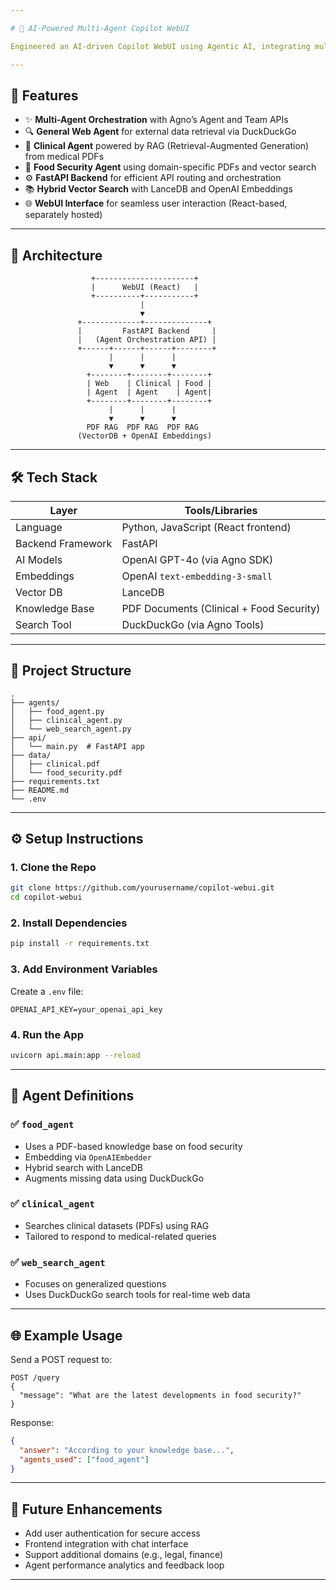 ```yaml
---

# 🧠 AI-Powered Multi-Agent Copilot WebUI

Engineered an AI-driven Copilot WebUI using Agentic AI, integrating multi-agent orchestration with OpenAI GPT-4o models via the Agno framework. Developed and deployed three specialized agents, leveraging hybrid vector search with LanceDB and OpenAI embedding models. Integrated DuckDuckGoTools for web augmentation.

---
```


## 🚀 Features

- ✨ **Multi-Agent Orchestration** with Agno’s Agent and Team APIs
- 🔍 **General Web Agent** for external data retrieval via DuckDuckGo
- 🏥 **Clinical Agent** powered by RAG (Retrieval-Augmented Generation) from medical PDFs
- 🌾 **Food Security Agent** using domain-specific PDFs and vector search
- ⚙️ **FastAPI Backend** for efficient API routing and orchestration
- 📚 **Hybrid Vector Search** with LanceDB and OpenAI Embeddings
- 🌐 **WebUI Interface** for seamless user interaction (React-based, separately hosted)

---

## 🧩 Architecture

```
                  +----------------------+
                  |      WebUI (React)   |
                  +----------+-----------+
                             |
                             ▼
               +-------------+--------------+
               |         FastAPI Backend     |
               |   (Agent Orchestration API) |
               +------+------+------+--------+
                      |      |      |
                      ▼      ▼      ▼
                 +--------+--------+--------+
                 | Web    | Clinical | Food |
                 | Agent  | Agent    | Agent|
                 +--------+--------+--------+
                      |      |      |
                      ▼      ▼      ▼
                 PDF RAG  PDF RAG  PDF RAG
               (VectorDB + OpenAI Embeddings)
```

---

## 🛠️ Tech Stack

| Layer            | Tools/Libraries                              |
|------------------|-----------------------------------------------|
| Language         | Python, JavaScript (React frontend)           |
| Backend Framework| FastAPI                                       |
| AI Models        | OpenAI GPT-4o (via Agno SDK)                  |
| Embeddings       | OpenAI `text-embedding-3-small`               |
| Vector DB        | LanceDB                                       |
| Knowledge Base   | PDF Documents (Clinical + Food Security)      |
| Search Tool      | DuckDuckGo (via Agno Tools)                   |

---

## 📂 Project Structure

```
.
├── agents/
│   ├── food_agent.py
│   ├── clinical_agent.py
│   └── web_search_agent.py
├── api/
│   └── main.py  # FastAPI app
├── data/
│   ├── clinical.pdf
│   └── food_security.pdf
├── requirements.txt
├── README.md
└── .env
```

---

## ⚙️ Setup Instructions

### 1. Clone the Repo

```bash
git clone https://github.com/yourusername/copilot-webui.git
cd copilot-webui
```

### 2. Install Dependencies

```bash
pip install -r requirements.txt
```

### 3. Add Environment Variables

Create a `.env` file:

```
OPENAI_API_KEY=your_openai_api_key
```

### 4. Run the App

```bash
uvicorn api.main:app --reload
```

---

## 📘 Agent Definitions

### ✅ `food_agent`
- Uses a PDF-based knowledge base on food security
- Embedding via `OpenAIEmbedder`
- Hybrid search with LanceDB
- Augments missing data using DuckDuckGo

### ✅ `clinical_agent`
- Searches clinical datasets (PDFs) using RAG
- Tailored to respond to medical-related queries

### ✅ `web_search_agent`
- Focuses on generalized questions
- Uses DuckDuckGo search tools for real-time web data

---

## 🌐 Example Usage

Send a POST request to:

```
POST /query
{
  "message": "What are the latest developments in food security?"
}
```

Response:

```json
{
  "answer": "According to your knowledge base...",
  "agents_used": ["food_agent"]
}
```

---

## 🧠 Future Enhancements

- Add user authentication for secure access
- Frontend integration with chat interface
- Support additional domains (e.g., legal, finance)
- Agent performance analytics and feedback loop

---
